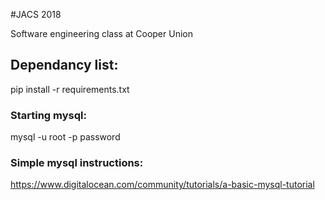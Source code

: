 #JACS 2018

Software engineering class at Cooper Union 

## Dependancy list: 
pip install -r requirements.txt

### Starting mysql: 
mysql -u root -p 
password

### Simple mysql instructions: 
https://www.digitalocean.com/community/tutorials/a-basic-mysql-tutorial
